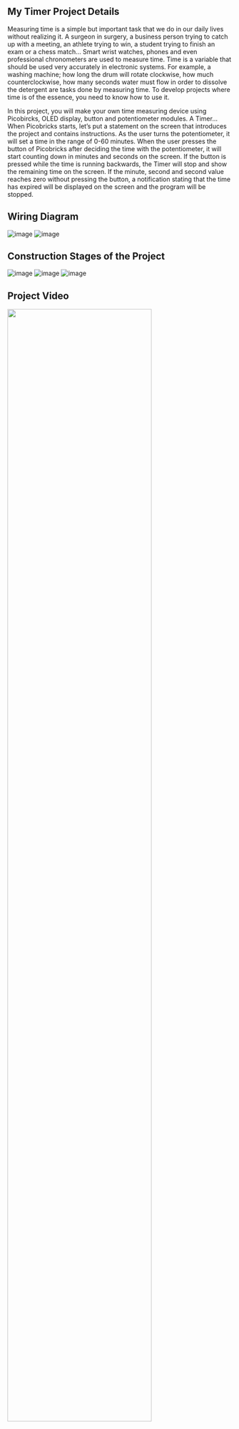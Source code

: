 ## My Timer Project Details
Measuring time is a simple but important task that we do in our daily lives without realizing it. A surgeon in surgery, a business person trying to catch up with a meeting, an athlete trying to win, a student trying to finish an exam or a chess match… Smart wrist watches, phones and even professional chronometers are used to measure time. Time is a variable that should be used very accurately in electronic systems. For example, a washing machine; how long the drum will rotate clockwise, how much counterclockwise, how many seconds water must flow in order to dissolve the detergent are tasks done by measuring time. To develop projects where time is of the essence, you need to know how to use it. 

In this project, you will make your own time measuring device using Picobircks, OLED display, button and potentiometer modules. A Timer… When Picobricks starts, let’s put a statement on the screen that introduces the project and contains instructions. As the user turns the potentiometer, it will set a time in the range of 0-60 minutes. When the user presses the button of Picobricks after deciding the time with the potentiometer, it will start counting down in minutes and seconds on the screen. If the button is pressed while the time is running backwards, the Timer will stop and show the remaining time on the screen. If the minute, second and second value reaches zero without pressing the button, a notification stating that the time has expired will be displayed on the screen and the program will be stopped.

## Wiring Diagram

![image](https://user-images.githubusercontent.com/111511331/200262318-62be2846-e4e0-4bfe-b257-141e8da01970.png)
![image](https://user-images.githubusercontent.com/111511331/200262357-5227ebb3-a0e9-47c3-942d-2e261b602fcb.png)

## Construction Stages of the Project

![image](https://user-images.githubusercontent.com/111511331/200262608-ca3b50e5-eca1-4901-8097-010a89286aec.png)
![image](https://user-images.githubusercontent.com/111511331/200262655-8507909d-1be6-4e37-b352-f78a700da358.png)
![image](https://user-images.githubusercontent.com/111511331/200262691-c64d83f3-a62c-4589-8d4a-146f1777f1a0.png)

 
## Project Video




[<img src="https://i.ytimg.com/vi/2pn-0tZ_USs/maxresdefault.jpg" width="80%">](https://www.youtube.com/watch?v=2pn-0tZ_USs)

